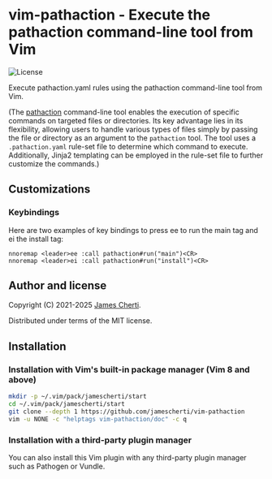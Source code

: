 # vim-pathaction - Execute the pathaction command-line tool from Vim
![License](https://img.shields.io/github/license/jamescherti/vim-pathaction)

Execute pathaction.yaml rules using the pathaction command-line tool from Vim.

(The [pathaction](https://github.com/jamescherti/pathaction) command-line tool enables the execution of specific commands on targeted files or directories. Its key advantage lies in its flexibility, allowing users to handle various types of files simply by passing the file or directory as an argument to the `pathaction` tool. The tool uses a `.pathaction.yaml` rule-set file to determine which command to execute. Additionally, Jinja2 templating can be employed in the rule-set file to further customize the commands.)

## Customizations

### Keybindings

Here are two examples of key bindings to press <Leader>ee to run the main tag and <Leader>ei the install tag:

```
nnoremap <leader>ee :call pathaction#run("main")<CR>
nnoremap <leader>ei :call pathaction#run("install")<CR>
```

## Author and license

Copyright (C) 2021-2025 [James Cherti](https://www.jamescherti.com).

Distributed under terms of the MIT license.

## Installation

### Installation with Vim's built-in package manager (Vim 8 and above)

```bash
mkdir -p ~/.vim/pack/jamescherti/start
cd ~/.vim/pack/jamescherti/start
git clone --depth 1 https://github.com/jamescherti/vim-pathaction
vim -u NONE -c "helptags vim-pathaction/doc" -c q
```

### Installation with a third-party plugin manager

You can also install this Vim plugin with any third-party plugin manager such as Pathogen or Vundle.
